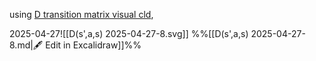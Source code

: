 using [D transition matrix visual cld](https://claude.ai/chat/f334520c-5fa6-4f3f-b615-46b9867e43f4),

2025-04-27![[D(s',a,s) 2025-04-27-8.svg]]
%%[[D(s',a,s) 2025-04-27-8.md|🖋 Edit in Excalidraw]]%%